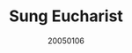---
title: Sung Eucharist
layout: default
details: false
venue: "St John's Smith Square"
date: 20050106
description: Experience a moving Sung Eucharist at St John's Smith Square, featuring choral music and liturgy in a beautiful setting. Join us for a special service.
---